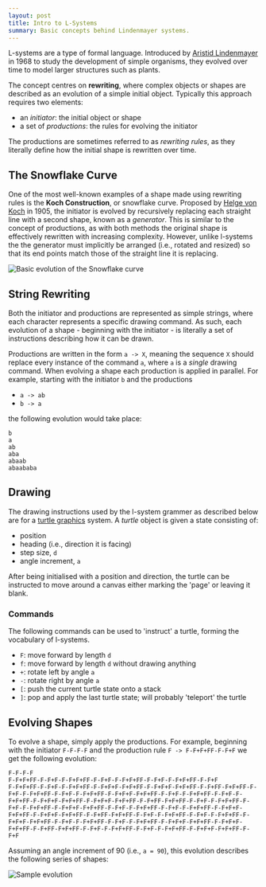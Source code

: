 ```yaml
---
layout: post
title: Intro to L-Systems
summary: Basic concepts behind Lindenmayer systems.
---
```


L-systems are a type of formal language.
Introduced by [Aristid Lindenmayer](http://en.wikipedia.org/wiki/Aristid_Lindenmayer) in 1968 to study the development of simple organisms, they evolved over time to model larger structures such as plants.

The concept centres on __rewriting__, where complex objects or shapes are described as an evolution of a simple initial object.
Typically this approach requires two elements:

* an _initiator_: the initial object or shape
* a set of _productions_: the rules for evolving the initiator

The productions are sometimes referred to as _rewriting rules_, as they literally define how the initial shape is rewritten over time.

## The Snowflake Curve ##

One of the most well-known examples of a shape made using rewriting rules is the __Koch Construction__, or snowflake curve.
Proposed by [Helge von Koch](http://en.wikipedia.org/wiki/Helge_von_Koch) in 1905, the initiator is evolved by recursively replacing each straight line with a second shape, known as a _generator_.
This is similar to the concept of productions, as with both methods the original shape is effectively rewritten with increasing complexity.
However, unlike l-systems the the generator must implicitly be arranged (i.e., rotated and resized) so that its end points match those of the straight line it is replacing.

![Basic evolution of the Snowflake curve]({{site.url}}/img/lsystems/koch_construction.png)

## String Rewriting ##

Both the initiator and productions are represented as simple strings, where each character represents a specific drawing command.
As such, each evolution of a shape - beginning with the initiator - is literally a set of instructions describing how it can be drawn.

Productions are written in the form `a -> X`, meaning the sequence `X` should replace every instance of the command `a`, where `a` is a _single_ drawing command.
When evolving a shape each production is applied in parallel.
For example, starting with the initiator `b` and the productions

* `a -> ab`
* `b -> a`

the following evolution would take place:

	b
	a
	ab
	aba
	abaab
	abaababa

## Drawing  ##

The drawing instructions used by the l-system grammer as described below are for a [turtle graphics](http://en.wikipedia.org/wiki/Turtle_graphics) system.
A _turtle_ object is given a state consisting of:

* position
* heading (i.e., direction it is facing)
* step size, `d`
* angle increment, `a`

After being initialised with a position and direction, the turtle can be instructed to move around a canvas either marking the 'page' or leaving it blank.

### Commands ###

The following commands can be used to 'instruct' a turtle, forming the vocabulary of l-systems.

* `F`: move forward by length `d`
* `f`: move forward by length `d` without drawing anything
* `+`: rotate left by angle `a`
* `-`: rotate right by angle `a`
* `[`: push the current turtle state onto a stack
* `]`: pop and apply the last turtle state; will probably 'teleport' the turtle

## Evolving Shapes ##

<!-- applying production rules; choosing between multiple production rules  -->
To evolve a shape, simply apply the productions.
For example, beginning with the initiator `F-F-F-F` and the production rule `F -> F-F+F+FF-F-F+F` we get the following evolution:

	F-F-F-F
	F-F+F+FF-F-F+F-F-F+F+FF-F-F+F-F-F+F+FF-F-F+F-F-F+F+FF-F-F+F
	F-F+F+FF-F-F+F-F-F+F+FF-F-F+F+F-F+F+FF-F-F+F+F-F+F+FF-F-F+FF-F+F+FF-F-F+F-F-F+F+FF-F-F+F-F-F+F+FF-F-F+F+F-F+F+FF-F-F+F-F-F+F+FF-F-F+F-F-F+F+FF-F-F+F+F-F+F+FF-F-F+F+F-F+F+FF-F-F+FF-F+F+FF-F-F+F-F-F+F+FF-F-F+F-F-F+F+FF-F-F+F+F-F+F+FF-F-F+F-F-F+F+FF-F-F+F-F-F+F+FF-F-F+F+F-F+F+FF-F-F+F+F-F+F+FF-F-F+FF-F+F+FF-F-F+F-F-F+F+FF-F-F+F-F-F+F+FF-F-F+F+F-F+F+FF-F-F+F-F-F+F+FF-F-F+F-F-F+F+FF-F-F+F+F-F+F+FF-F-F+F+F-F+F+FF-F-F+FF-F+F+FF-F-F+F-F-F+F+FF-F-F+F-F-F+F+FF-F-F+F+F-F+F+FF-F-F+F

Assuming an angle increment of 90 (i.e., `a = 90`), this evolution describes the following series of shapes:

![Sample evolution]({{site.url}}/img/lsystems/simple_evolution.png)

